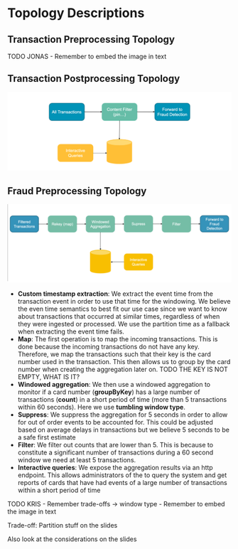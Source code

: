 # Topology Descriptions

## Transaction Preprocessing Topology

TODO JONAS - Remember to embed the image in text

## Transaction Postprocessing Topology

![Transaction Postprocessing Topology - Diagram](diagrams/topologies/transaction_postprocessing_topology_diagram.png)

## Fraud Preprocessing Topology

![Fraud Preprocessing Topology - Diagram](diagrams/topologies/fraud_preprocessing_topology_diagram.png)

- **Custom timestamp extraction**: We extract the event time from the transaction event in order to use that time for the windowing. We believe the even time semantics to best fit our use case since we want to know about transactions that occurred at similar times, regardless of when they were ingested or processed. We use the partition time as a fallback when extracting the event time fails. 
- **Map**: The first operation is to map the incoming transactions. This is done because the incoming transactions do not have any key. Therefore, we map the transactions such that their key is the card number used in the transaction. This then allows us to group by the card number when creating the aggregation later on.
TODO THE KEY IS NOT EMPTY, WHAT IS IT?
- **Windowed aggregation**: We then use a windowed aggregation to monitor if a card number (**groupByKey**) has a large number of transactions (**count**) in a short period of time (more than 5 transactions within 60 seconds). Here we use **tumbling window type**.
- **Suppress**: We suppress the aggregation for 5 seconds in order to allow for out of order events to be accounted for. This could be adjusted based on average delays in transactions but we believe 5 seconds to be a safe first estimate 
- **Filter**: We filter out counts that are lower than 5. This is because to constitute a significant number of transactions during a 60 second window we need at least 5 transactions. 
- **Interactive queries**: We expose the aggregation results via an http endpoint. This allows administrators of the to query the system and get reports of cards that have had events of a large number of transactions within a short period of time

TODO KRIS - Remember trade-offs -> window type - Remember to embed the image in text

Trade-off: Partition stuff on the slides

Also look at the considerations on the slides